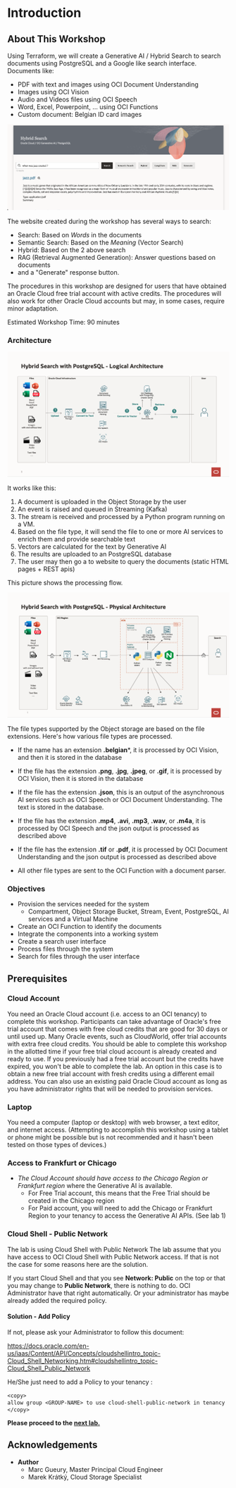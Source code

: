 
# Introduction

## About This Workshop
Using Terraform, we will create a Generative AI / Hybrid Search to search documents using PostgreSQL and a Google like search interface. Documents like:
- PDF with text and images using OCI Document Understanding
- Images using OCI Vision
- Audio and Videos files using OCI Speech
- Word, Excel, Powerpoint, ... using OCI Functions
- Custom document: Belgian ID card images

![Screenshot](images/when-was-jazz-created.png)

The website created during the workshop has several ways to search:
- Search: Based on *Words* in the documents
- Semantic Search: Based on the *Meaning* (Vector Search)
- Hybrid: Based on the 2 above search
- RAG (Retrieval Augmented Generation): Answer questions based on documents
- and a "Generate" response button.

The procedures in this workshop are designed for users that have obtained an Oracle Cloud free trial account with active credits. The procedures will also work for other Oracle Cloud accounts but may, in some cases, require minor adaptation.

Estimated Workshop Time: 90 minutes

### Architecture

![Architecture](images/postgres-logical-architecture.png)

It works like this:
1. A document is uploaded in the Object Storage by the user
1. An event is raised and queued in Streaming (Kafka)
1. The stream is received and processed by a Python program running on a VM.
1. Based on the file type, it will send the file to one or more AI services to enrich them and provide searchable text
1. Vectors are calculated for the text by Generative AI
1. The results are uploaded to an PostgreSQL database
1. The user may then go a to website to query the documents (static HTML pages + REST apis) 

This picture shows the processing flow.

![Integration](images/postgres-physical-architecture.png)

The file types supported by the Object storage are based on the file extensions. Here's how various file types are processed.
- If the name has an extension **.belgian***, it is processed by OCI Vision, and then it is stored in the database

- If the file has the extension **.png**, **.jpg**, **.jpeg**, or **.gif**, it is processed by OCI Vision, then it is stored in the database

- If the file has the extension **.json**, this is an output of the asynchronous AI services such as OCI Speech or OCI Document Understanding. The text is stored in the database.

- If the file has the extension **.mp4**, **.avi**, **.mp3**, **.wav**, or **.m4a**, it is processed by OCI Speech and the json output is processed as described above

- If the file has the extension **.tif** or **.pdf**, it is processed by OCI Document Understanding and the json output is processed as described above

- All other file types are sent to the OCI Function with a document parser.

### Objectives

- Provision the services needed for the system
    - Compartment, Object Storage Bucket, Stream, Event, PostgreSQL, AI services and a Virtual Machine
- Create an OCI Function to identify the documents
- Integrate the components into a working system
- Create a search user interface
- Process files through the system
- Search for files through the user interface

## Prerequisites
### Cloud Account
You need an Oracle Cloud account (i.e. access to an OCI tenancy) to complete this workshop. Participants can take advantage of Oracle's free trial account that comes with free cloud credits that are good for 30 days or until used up. Many Oracle events, such as CloudWorld, offer trial accounts with extra free cloud credits. You should be able to complete this workshop in the allotted time if your free trial cloud account is already created and ready to use. If you previously had a free trial account but the credits have expired, you won't be able to complete the lab. An option in this case is to obtain a new free trial account with fresh credits using a different email address. You can also use an existing paid Oracle Cloud account as long as you have administrator rights that will be needed to provision services.

### Laptop
You need a computer (laptop or desktop) with web browser, a text editor, and internet access. (Attempting to accomplish this workshop using a tablet or phone might be possible but is not recommended and it hasn't been tested on those types of devices.)

### Access to Frankfurt or Chicago
- *The Cloud Account should have access to the Chicago Region or Frankfurt region* where the Generative AI is available.
    - For Free Trial account, this means that the Free Trial should be created in the Chicago region
    - For Paid account, you will need to add the Chicago or Frankfurt Region to your tenancy to access the Generative AI APIs. (See lab 1) 

### Cloud Shell - Public Network

The lab is using Cloud Shell with Public Network
The lab assume that you have access to OCI Cloud Shell with Public Network access.
If that is not the case for some reasons here are the solution.

If you start Cloud Shell and that you see **Network: Public** on the top or that you may change to **Public Network**, there is nothing to do.
OCI Administrator have that right automatically. Or your administrator has maybe already added the required policy.

#### Solution - Add Policy

If not, please ask your Administrator to follow this document:

https://docs.oracle.com/en-us/iaas/Content/API/Concepts/cloudshellintro_topic-Cloud_Shell_Networking.htm#cloudshellintro_topic-Cloud_Shell_Public_Network

He/She just need to add a Policy to your tenancy :

```
<copy>
allow group <GROUP-NAME> to use cloud-shell-public-network in tenancy
</copy>
```

**Please proceed to the [next lab.](#next)**

## Acknowledgements 

- **Author**
    - Marc Gueury, Master Principal Cloud Engineer
    - Marek Krátký, Cloud Storage Specialist 
